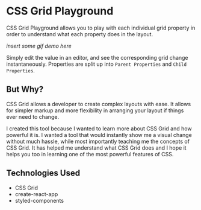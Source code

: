 # CSS Grid Playground

CSS Grid Playground allows you to play with each individual grid property in order to understand what each property does in the layout. 

*insert some gif demo here*

Simply edit the value in an editor, and see the corresponding grid change instantaneously. Properties are split up into `Parent Properties` and `Child Properties`.

## But Why?

CSS Grid allows a developer to create complex layouts with ease. It allows for simpler markup and more flexibility in arranging your layout if things ever need to change. 

I created this tool because I wanted to learn more about CSS Grid and how powerful it is. I wanted a tool that would instantly show me a visual change without much hassle, while most importantly teaching me the concepts of CSS Grid. It has helped me understand what CSS Grid does and I hope it helps you too in learning one of the most powerful features of CSS.

## Technologies Used

- CSS Grid
- create-react-app
- styled-components
